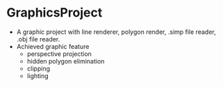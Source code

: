 # GraphicsProject
- A graphic project with line renderer, polygon render, .simp file reader, .obj file reader.
- Achieved graphic feature
  - perspective projection
  - hidden polygon elimination
  - clipping 
  - lighting
